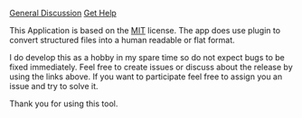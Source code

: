 [General Discussion](%DISCUSSION_URL%) [Get Help](%ISSUES_URL%)


This Application is based on the [MIT](https://github.com/XanatosX/XmlFormatter/blob/master/LICENSE) license. The app does use plugin to convert structured files into a human readable or flat format.

I do develop this as a hobby in my spare time so do not expect bugs to be fixed immediately. Feel free to create issues or discuss about the release by using the links above. If you want to participate feel free to assign you an issue and try to solve it.

Thank you for using this tool.